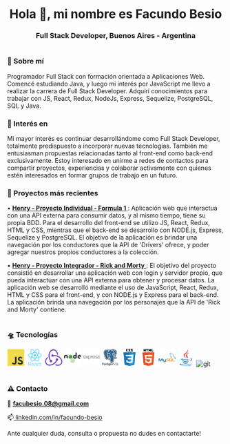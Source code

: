 <h1 align="center">Hola 👋, mi nombre es Facundo Besio</h1>
<h3 align="center">Full Stack Developer, Buenos Aires - Argentina</h3>

<h1 align="center"></h1>

<h3 align="left">💬 Sobre mí</h3>
<p>Programador Full Stack con formación orientada a Aplicaciones Web. Comencé estudiando Java, y luego mi interés por JavaScript me llevo a realizar la carrera de Full Stack Developer. Adquirí conocimientos para trabajar con JS, React, Redux, NodeJs, Express, Sequelize, PostgreSQL, SQL y Java. 
</p>

<h3 align="left">🔭 Interés en</h3>
<p>Mi mayor interés es continuar desarrollándome como Full Stack Developer, totalmente predispuesto a incorporar nuevas tecnologías. También me entusiasman propuestas relacionadas tanto al front-end como back-end exclusivamente. Estoy interesado en unirme a redes de contactos para compartir proyectos, experiencias y colaborar activamente con quienes estén interesados en formar grupos de trabajo en un futuro.
</p>



<h3 align="left">🔨 Proyectos más recientes</h3>
<p>
    •
<a href="https://github.com/FacuBesio/PI-Drivers-Main" target="blank">
<strong>Henry - Proyecto Individual - Formula 1</strong>
</a>
: Aplicación web que interactua con una API externa para consumir datos, y al mismo tiempo, tiene su propia BDD. Para el desarrollo del front-end se utilizo JS, React, Redux, HTML y CSS, mientras que el back-end se desarrollo con NODE.js, Express, Sequelize y PostgreSQL. El objetivo de la aplicación es brindar una navegación por los conductores que la API de 'Drivers' ofrece, y poder agregar nuestros propios conductores a la colección.
</p>
<p>
    •
<a href="https://github.com/FacuBesio/PI-RickAndMorty-Main" target="blank">
<strong>Henry - Proyecto Integrador - Rick and Morty</strong>
</a>
: El objetivo del proyecto consistió en desarrollar una aplicación web con login y servidor propio, que pueda interactuar con una API externa para obtener y procesar datos. La aplicación web se desarrolló mediante el uso de JavaScript, React, Redux, HTML y CSS para el front-end, y con NODE.js y Express para el back-end. La aplicación brinda una navegación por los personajes que la API de 'Rick and Morty' contiene.

</p>
<h1 align="center"></h1>
<h3 align="left">🛸 Tecnologías</h3>
<p align="left"> 
    <img src="https://raw.githubusercontent.com/devicons/devicon/master/icons/javascript/javascript-original.svg" alt="javascript" width="40" height="40"/>
    <img src="https://raw.githubusercontent.com/devicons/devicon/master/icons/react/react-original-wordmark.svg" alt="react" width="40" height="40"/> 
    <img src="https://raw.githubusercontent.com/devicons/devicon/master/icons/redux/redux-original.svg" alt="redux" width="40" height="40"/>
    <img src="https://raw.githubusercontent.com/devicons/devicon/master/icons/nodejs/nodejs-original-wordmark.svg" alt="nodejs" width="40" height="40"/>
    <img src="https://raw.githubusercontent.com/devicons/devicon/master/icons/express/express-original-wordmark.svg" alt="express" width="40" height="40"/>
    <img src="https://raw.githubusercontent.com/devicons/devicon/master/icons/postgresql/postgresql-original-wordmark.svg" alt="postgresql" width="40" height="40"/>
    <img src="https://raw.githubusercontent.com/devicons/devicon/master/icons/css3/css3-original-wordmark.svg" alt="css3" width="40" height="40"/> 
    <img src="https://raw.githubusercontent.com/devicons/devicon/master/icons/html5/html5-original-wordmark.svg" alt="html5" width="40" height="40"/>
    <img src="https://raw.githubusercontent.com/devicons/devicon/master/icons/mysql/mysql-original-wordmark.svg" alt="mysql" width="40" height="40"/>
    <img src="https://raw.githubusercontent.com/devicons/devicon/master/icons/java/java-original.svg" alt="java" width="40" height="40"/>
    <img src="https://www.vectorlogo.zone/logos/git-scm/git-scm-icon.svg" alt="git" width="40" height="40"/>
</p>

<h1 align="center"></h1>

<h3 align="left">⚠️ Contacto</h3>

📩 **facubesio.08@gmail.com**

📫<a href="https://linkedin.com/in/facundo-besio" target="blank">
 linkedin.com/in/facundo-besio
</a>

<p align="left"> Ante cualquier duda, consulta o propuesta no dudes en contactarte!</p>
